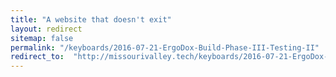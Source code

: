 ```yaml
---
title: "A website that doesn't exit"
layout: redirect
sitemap: false
permalink: "/keyboards/2016-07-21-ErgoDox-Build-Phase-III-Testing-II"
redirect_to:  "http://missourivalley.tech/keyboards/2016-07-21-ErgoDox-Build-Phase-III-Testing-II"
---
```

